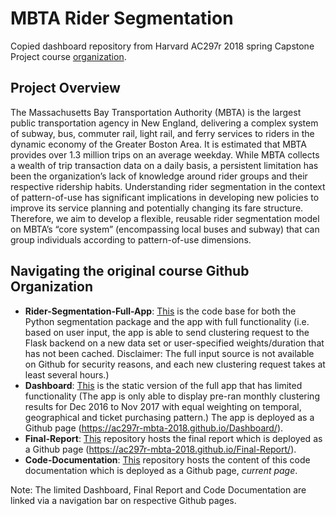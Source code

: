 # MBTA Rider Segmentation

Copied dashboard repository from Harvard AC297r 2018 spring Capstone Project course [organization](https://github.com/AC297r-MBTA-2018/).


## Project Overview

The Massachusetts Bay Transportation Authority (MBTA) is the largest public transportation agency in New England, delivering a complex system of subway, bus, commuter rail, light rail, and ferry services to riders in the dynamic economy of the Greater Boston Area. It is estimated that MBTA provides over 1.3 million trips on an average weekday. While MBTA collects a wealth of trip transaction data on a daily basis, a persistent limitation has been the organization’s lack of knowledge around rider groups and their respective ridership habits. Understanding rider segmentation in the context of pattern-of-use has significant implications in developing new policies to improve its service planning and potentially changing its fare structure. Therefore, we aim to develop a flexible, reusable rider segmentation model on MBTA’s “core system” (encompassing local buses and subway) that can group individuals according to pattern-of-use dimensions.


## Navigating the original course Github Organization

- **Rider-Segmentation-Full-App**: [This](https://github.com/AC297r-MBTA-2018/Rider-Segmentation-Full-App) is the code base for both the Python segmentation package and the app with full functionality (i.e. based on user input, the app is able to send clustering request to the Flask backend on a new data set or user-specified weights/duration that has not been cached. Disclaimer: The full input source is not available on Github for security reasons, and each new clustering request takes at least several hours.)
- **Dashboard**: [This](https://github.com/AC297r-MBTA-2018/Dashboard) is the static version of the full app that has limited functionality (The app is only able to display pre-ran monthly clustering results for Dec 2016 to Nov 2017 with equal weighting on temporal, geographical and ticket purchasing pattern.) The app is deployed as a Github page (https://ac297r-mbta-2018.github.io/Dashboard/).
- **Final-Report**: [This](https://github.com/AC297r-MBTA-2018/Final-Report) repository hosts the final report which is deployed as a Github page (https://ac297r-mbta-2018.github.io/Final-Report/).
- **Code-Documentation**: [This](https://github.com/AC297r-MBTA-2018/Code-Documentation) repository hosts the content of this code documentation which is deployed as a Github page, *current page*.

Note: The limited Dashboard, Final Report and Code Documentation are linked via a navigation bar on respective Github pages.
